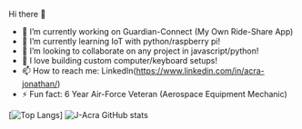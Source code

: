    Hi there 👋

- 🔭 I’m currently working on Guardian-Connect (My Own Ride-Share App)
- 🌱 I’m currently learning IoT with python/raspberry pi!
- 👯 I’m looking to collaborate on any project in javascript/python!
- 💬 I love building custom computer/keyboard setups!
- 📫 How to reach me: LinkedIn(https://www.linkedin.com/in/acra-jonathan/)
- ⚡ Fun fact: 6 Year Air-Force Veteran (Aerospace Equipment Mechanic)

[![Top Langs](https://github-readme-stats.vercel.app/api/top-langs/?username=J-Acra&layout=compact&theme=react)]
![J-Acra GitHub stats](https://github-readme-stats.vercel.app/api?username=J-Acra&show_icons=true&theme=react)
